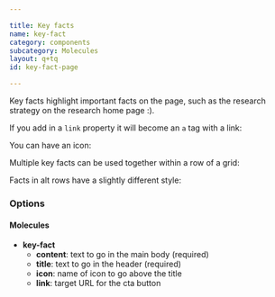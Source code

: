```yaml
---

title: Key facts
name: key-fact
category: components
subcategory: Molecules
layout: q+tq
id: key-fact-page

---
```


<div class="lead"><p>Key facts highlight important facts on the page, such as the research strategy on the research home page :).</p></div>

<script>
component("key-fact", {
  "title": "<strong>10th</strong> for research impact in the REF 2014",
  "content": "<p>Research performance</p>"
});
</script>

If you add in a `link` property it will become an `a` tag with a link:

<script>
component("key-fact", {
  "title": "<strong>10th</strong> for research impact in the REF 2014",
  "content": "<p>Research performance</p>",
  "link": "http://www.york.ac.uk/research/performance/"
});
</script>

You can have an icon:

<script>
component("key-fact", {
  "title": "<strong>10th</strong> for research impact in the REF 2014",
  "content": "<p>Research performance</p>",
  "link": "http://www.york.ac.uk/research/performance/",
  "icon": "book"
});
</script>

Multiple key facts can be used together within a row of a grid:

<script>
component("grid-row", { "atoms": [
  { "grid-box": { "size": "third", "atoms": { "key-fact": {
    "title": "<strong>10th</strong> for research impact in the REF 2014",
    "content": "<p>Research performance</p>",
    "link": "http://www.york.ac.uk/research/performance/",
    "icon": "book"
  } } } },
  { "grid-box": { "size": "third", "atoms": { "key-fact": {
    "title": "<strong>&pound;500 million</strong> invested in facilities",
    "content": "<p>World-class resources available to staff and partners</p>",
    "link": "http://www.york.ac.uk/research/facilities/",
    "icon": "money"
  } } } },
  { "grid-box": { "size": "third", "atoms": { "key-fact": {
    "title": "A community of <strong>2,000+</strong> research students",
    "content": "supported by the York Graduate Research School",
    "link": "http://www.york.ac.uk/research/graduate-school/",
    "icon": "graduation-cap"
  } } } }
] });

</script>

Facts in alt rows have a slightly different style:

<script>
component("grid-row", {"type": "alt2", "class":"js-equal-height-row", "atoms": [
  { "grid-box": { "size": "third", "atoms": { "key-fact": {
    "title": "<strong>10th</strong> for research impact in the REF 2014",
    "content": "<p>Research performance</p>",
    "link": "http://www.york.ac.uk/research/performance/",
    "icon": "book"
  } } } },
  { "grid-box": { "size": "third", "atoms": { "key-fact": {
    "title": "<strong>&pound;500 million</strong> invested in facilities",
    "content": "<p>World-class resources available to staff and partners</p>",
    "link": "http://www.york.ac.uk/research/facilities/",
    "icon": "money"
  } } } },
  { "grid-box": { "size": "third", "atoms": { "key-fact": {
    "title": "A community of <strong>2,000+</strong> research students",
    "content": "supported by the York Graduate Research School",
    "link": "http://www.york.ac.uk/research/graduate-school/",
    "icon": "graduation-cap"
  } } } }
] });

</script>


### Options

#### Molecules

* **key-fact**
  * **content**: text to go in the main body (required)
  * **title**: text to go in the header (required)
  * **icon**: name of icon to go above the title
  * **link**: target URL for the cta button
